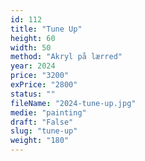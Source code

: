 ```yaml
---
id: 112
title: "Tune Up"
height: 60
width: 50
method: "Akryl på lærred"
year: 2024
price: "3200"
exPrice: "2800"
status: ""
fileName: "2024-tune-up.jpg"
medie: "painting"
draft: "False"
slug: "tune-up"
weight: "180"
---
```

